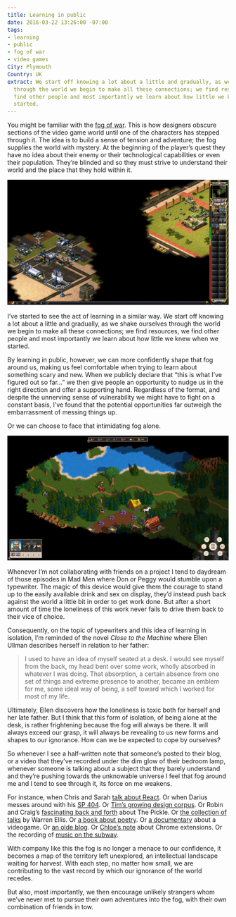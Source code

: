 ```yaml
---
title: Learning in public
date: 2016-03-22 13:26:00 -07:00
tags:
- learning
- public
- fog of war
- video games
City: Plymouth
Country: UK
extract: We start off knowing a lot about a little and gradually, as we shake ourselves
  through the world we begin to make all these connections; we find resources, we
  find other people and most importantly we learn about how little we knew when we
  started.
---
```


You might be familiar with the [fog of war](http://www.gamereplays.org/community/What_kind_of_shroud_fog_of_war_do_you_preferl-t948562.html). This is how designers obscure sections of the video game world until one of the characters has stepped through it. The idea is to build a sense of tension and adventure; the fog supplies the world with mystery. At the beginning of the player’s quest they have no idea about their enemy or their technological capabilities or even their population. They’re blinded and so they must strive to understand their world and the place that they hold within it.

![LingoAsset.jpg](/uploads/LingoAsset.jpg)

I’ve started to see the act of learning in a similar way. We start off knowing a lot about a little and gradually, as we shake ourselves through the world we begin to make all these connections; we find resources, we find other people and most importantly we learn about how little we knew when we started.

By learning in public, however, we can more confidently shape that fog around us, making us feel comfortable when trying to learn about something scary and new. When we publicly declare that “this is what I’ve figured out so far…” we then give people an opportunity to nudge us in the right direction and offer a supporting hand. Regardless of the format, and despite the unnerving sense of vulnerability we might have to fight on a constant basis, I’ve found that the potential opportunities far outweigh the embarrassment of messing things up.

Or we can choose to face that intimidating fog alone.

![fog-of-war.jpg](/uploads/fog-of-war.jpg)

Whenever I’m not collaborating with friends on a project I tend to daydream of those episodes in Mad Men where Don or Peggy would stumble upon a typewriter. The magic of this device would give them the courage to stand up to the easily available drink and sex on display, they’d instead push back against the world a little bit in order to get work done. But after a short amount of time the loneliness of this work never fails to drive them back to their vice of choice. 

Consequently, on the topic of typewriters and this idea of learning in isolation, I’m reminded of the novel *Close to the Machine* where Ellen Ullman describes herself in relation to her father: 

> I used to have an idea of myself seated at a desk. I would see myself from the back, my head bent over some work, wholly absorbed in whatever I was doing. That absorption, a certain absence from one set of things and extreme presence to another, became an emblem for me, some ideal way of being, a self toward which I worked for most of my life.

Ultimately, Ellen discovers how the loneliness is toxic both for herself and her late father. But I think that this form of isolation, of being alone at the desk, is rather frightening because the fog will always be there. It will always exceed our grasp, it will always be revealing to us new forms and shapes to our ignorance. How can we be expected to cope by ourselves?

So whenever I see a half-written note that someone’s posted to their blog, or a video that they’ve recorded under the dim glow of their bedroom lamp, whenever someone is talking about a subject that they barely understand and they’re pushing towards the unknowable universe I feel that fog around me and I tend to see through it, its force on me weakens.

For instance, when Chris and Sarah [talk about React](https://www.youtube.com/watch?v=LR_Fb2LbnhY). Or when Darius messes around with his [SP 404](https://www.youtube.com/watch?v=geQnq5whBVM&feature=youtu.be). Or [Tim’s growing design corpus](http://nicewebtype.com/notes/). Or Robin and Craig’s [fascinating back and forth](https://medium.com/message/the-pickle-a-conversation-about-making-digital-books-8242360378e4#.9veqk9c67) about The Pickle. Or [the collection of talks](http://www.amazon.co.uk/CUNNING-PLANS-Talks-Warren-Ellis-ebook/dp/B00Z9LFC8U/ref=sr_1_1?s=books&ie=UTF8&qid=1458680063&sr=1-1&keywords=cunning+plans) by Warren Ellis. Or [a book about poetry](http://www.amazon.co.uk/Madness-Rack-Honey-Collected-Lectures/dp/1933517573). Or [a documentary](https://www.youtube.com/watch?v=R0l7LzC_h8I) about a videogame. Or [an olde blog](http://tilde.club/~ford/). Or [Chloe’s note](http://chloeweil.com/blog/uptight) about Chrome extensions. Or the recording of [music on the subway](https://soundcloud.com/cassiemarketos/subway).

With company like this the fog is no longer a menace to our confidence, it becomes a map of the territory left unexplored, an intellectual landscape waiting for harvest. With each step, no matter how small, we are contributing to the vast record by which our ignorance of the world recedes. 

But also, most importantly, we then encourage unlikely strangers whom we’ve never met to pursue their own adventures into the fog, with their own combination of friends in tow.
